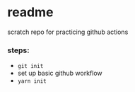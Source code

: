 # readme
scratch repo for practicing github actions

### steps:
- `git init`
- set up basic github workflow
- `yarn init`